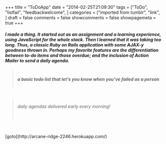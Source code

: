 +++
title = "ToDoApp"
date = "2014-02-25T21:09:30"
tags = ["ToDo", "listfail", "feedbackwelcome", ]
categories = ["imported from tumblr", "link", ]
draft = false
comments = false
showcomments = false
showpagemeta = true
+++

<h5>I made a thing. It started out as an assignment and a learning experience, using JavaScript for the whole stack. Then I learned that it was taking too long. Thus, a classic Ruby on Rails application with some AJAX-y goodness thrown in. Perhaps my favorite features are the differentiation between to-do items and those overdue; and the inclusion of Action Mailer to send a daily agenda.</h5>
<blockquote>
<div class="row">
<div class="small-10 medium-12 small-centered medium-centered columns">
<h5>a basic todo list that let&rsquo;s you know when you&rsquo;ve failed as a person</h5>
</div>
</div>
</blockquote>
<div class="row">
<div class="small-10 medium-7 small-centered medium-centered columns">
<blockquote>
<h6>daily agendas delivered early every morning!</h6>
</blockquote>
</div>
</div><br /><br />[goto](http://arcane-ridge-2246.herokuapp.com/)